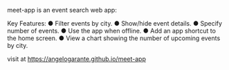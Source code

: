meet-app is an event search web app:

Key Features:
● Filter events by city.
● Show/hide event details.
● Specify number of events.
● Use the app when offline.
● Add an app shortcut to the home screen.
● View a chart showing the number of upcoming events by city.

visit at https://angelogarante.github.io/meet-app
